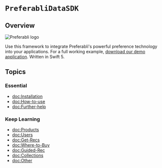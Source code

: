 # ``PreferabliDataSDK``

## Overview

![Preferabli logo](https://s3.amazonaws.com/winering-production/d28520ba508d1031df8e5458fd6bc224)

Use this framework to integrate Preferabli's powerful preference technology into your applications. For a full working example, [download our demo application](https://github.com/winering/Preferabli-for-iOS). Written in Swift 5.

## Topics

### Essential

- <doc:Installation>
- <doc:How-to-use>
- <doc:Further-help>

### Keep Learning

- <doc:Products>
- <doc:Users>
- <doc:Get-Recs>
- <doc:Where-to-Buy>
- <doc:Guided-Rec>
- <doc:Collections>
- <doc:Other>
